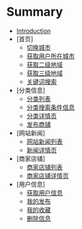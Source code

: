 # Summary

* [Introduction](README.md)
* [首页]
  * [切换城市](ChangeCity.md)
  * [获取用户所在城市](Location.md)
  * [获取二级地域](Arear.md)
  * [获取三级地域](Street.md)
  * [关键词搜索](Search.md)
* [分类信息]
  * [分类列表](Category.md)
  * [分类搜索条件信息](CategorySearchConf.md)
  * [分类详情页](CategoryDetail.md)
  * [发布商铺](Post.md)
* [网站新闻]
  * [网站新闻列表](News.md)
  * [新闻详情页](NewsDetail.md)
* [商家店铺]
  * [商家店铺列表](Corp.md)
  * [商家店铺详情页](CorpDetail.md)
* [用户信息]
  * [获取用户信息](UserInfo.md)
  * [我的发布](UserInfo.md)
  * [我的收藏](UserInfo.md)
  * [删除信息](UserInfo.md)


